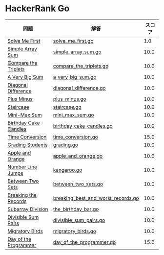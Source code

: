 # HackerRank Go

| 問題 | 解答 | スコア |
| ---- | ---- | ------ |
| [Solve Me First](https://www.hackerrank.com/challenges/solve-me-first/problem?isFullScreen=true) | [solve_me_first.go](solve_me_first.go) | 1.0 |
| [Simple Array Sum](https://www.hackerrank.com/challenges/simple-array-sum/problem?isFullScreen=true) | [simple_array_sum.go](simple_array_sum.go) | 10.0 |
| [Compare the Triplets](https://www.hackerrank.com/challenges/compare-the-triplets/problem?isFullScreen=true) | [compare_the_triplets.go](compare_the_triplets.go) | 10.0 |
| [A Very Big Sum](https://www.hackerrank.com/challenges/a-very-big-sum/problem?isFullScreen=true) | [a_very_big_sum.go](a_very_big_sum.go) | 10.0 |
| [Diagonal Difference](https://www.hackerrank.com/challenges/diagonal-difference/problem?isFullScreen=true) | [diagonal_difference.go](diagonal_difference.go) | 10.0 |
| [Plus Minus](https://www.hackerrank.com/challenges/plus-minus/problem?isFullScreen=true) | [plus_minus.go](plus_minus.go) | 10.0 |
| [Staircase](https://www.hackerrank.com/challenges/staircase/problem?isFullScreen=true) | [staircase.go](staircase.go) | 10.0 |
| [Mini-Max Sum](https://www.hackerrank.com/challenges/mini-max-sum/problem?isFullScreen=true) | [mini_max_sum.go](mini_max_sum.go) | 10.0 |
| [Birthday Cake Candles](https://www.hackerrank.com/challenges/birthday-cake-candles/problem?isFullScreen=true) | [birthday_cake_candles.go](birthday_cake_candles.go) | 10.0 |
| [Time Conversion](https://www.hackerrank.com/challenges/time-conversion/problem?isFullScreen=true) | [time_conversion.go](time_conversion.go) | 15.0 |
| [Grading Students](https://www.hackerrank.com/challenges/grading/problem?isFullScreen=true) | [grading.go](grading.go) | 10.0 |
| [Apple and Orange](https://www.hackerrank.com/challenges/apple-and-orange/problem?isFullScreen=true) | [apple_and_orange.go](apple_and_orange.go) | 10.0 |
| [Number Line Jumps](https://www.hackerrank.com/challenges/kangaroo?isFullScreen=true) | [kangaroo.go](kangaroo.go) | 10.0 |
| [Between Two Sets](https://www.hackerrank.com/challenges/between-two-sets/problem?isFullScreen=true) | [between_two_sets.go](between_two_sets.go) | 10.0 |
| [Breaking the Records](https://www.hackerrank.com/challenges/breaking-best-and-worst-records/problem?isFullScreen=true) | [breaking_best_and_worst_records.go](breaking_best_and_worst_records.go) | 10.0 |
| [Subarray Division](https://www.hackerrank.com/challenges/the-birthday-bar/problem?isFullScreen=true) | [the_birthday_bar.go](the_birthday_bar.go) | 10.0 |
| [Divisible Sum Pairs](https://www.hackerrank.com/challenges/divisible-sum-pairs/problem?isFullScreen=true) | [divisible_sum_pairs.go](divisible_sum_pairs.go) | 10.0 |
| [Migratory Birds](https://www.hackerrank.com/challenges/migratory-birds/problem?isFullScreen=true) | [migratory_birds.go](migratory_birds.go) | 10.0 |
| [Day of the Programmer](https://www.hackerrank.com/challenges/day-of-the-programmer/problem?isFullScreen=true) | [day_of_the_programmer.go](day_of_the_programmer.go) | 15.0 |
